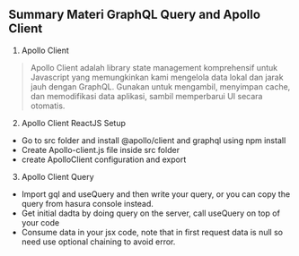 ## Summary Materi GraphQL Query and Apollo Client

1. Apollo Client
> Apollo Client adalah library state management komprehensif untuk Javascript yang memungkinkan kami mengelola data lokal dan jarak jauh dengan
> GraphQL. Gunakan untuk mengambil, menyimpan cache, dan memodifikasi data aplikasi, sambil memperbarui UI secara otomatis.

2. Apollo Client ReactJS Setup
- Go to src folder and install @apollo/client and graphql using npm install
- Create Apollo-client.js file inside src folder
- create ApolloClient configuration and export

3. Apollo Client Query
- Import gql and useQuery and then write your query, or you can copy the query from hasura console instead.
- Get initial dadta by doing query on the server, call useQuery on top of your code
- Consume data in your jsx code, note that in first request data is null so need use optional chaining to avoid error.
